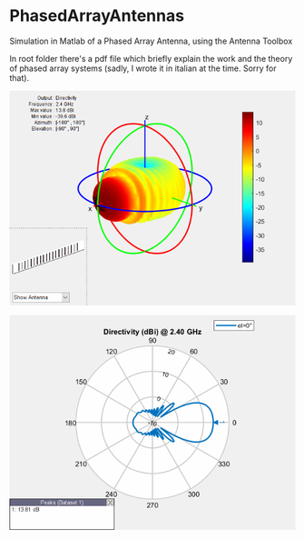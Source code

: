 # PhasedArrayAntennas
 Simulation in Matlab of a Phased Array Antenna, using the Antenna Toolbox

In root folder there's a pdf file which briefly explain the work and the theory of phased array systems
(sadly, I wrote it in italian at the time. Sorry for that).

![alt text](gifs_animation/phased_array_scan_3dview.gif)

![alt text](gifs_animation/phased_array_scan_polar.gif)
